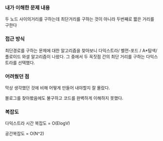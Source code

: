 ### 내가 이해한 문제 내용

두 노드 사이의거리를 구하는데 최단거리를 구하는 것이 아니라 두번째로 짧은 거리를 구한다

### 접근 방식

최단경로를 구하는 문제에 대한 알고리즘을 찾아보니 다익스트라/ 벨먼-포드 / A*탐색/플로이드 와셜 알고리즘이 나왔다. 그 중에서 두 꼭짓점 간의 최단 거리를 구하는 다익스트라를 선택했다. 

### 어려웠던 점

막상 생각했던 것에 비해 어떻게 만들어 내야할지 잘 몰랐다. 

블로그를 찾아봤음에도 불구하고 코드를 완벽하게 이해하지 못했다.

### 복잡도

다익스트라 시간 복잡도 = O(ElogV)

공간복잡도 = O(N^2)